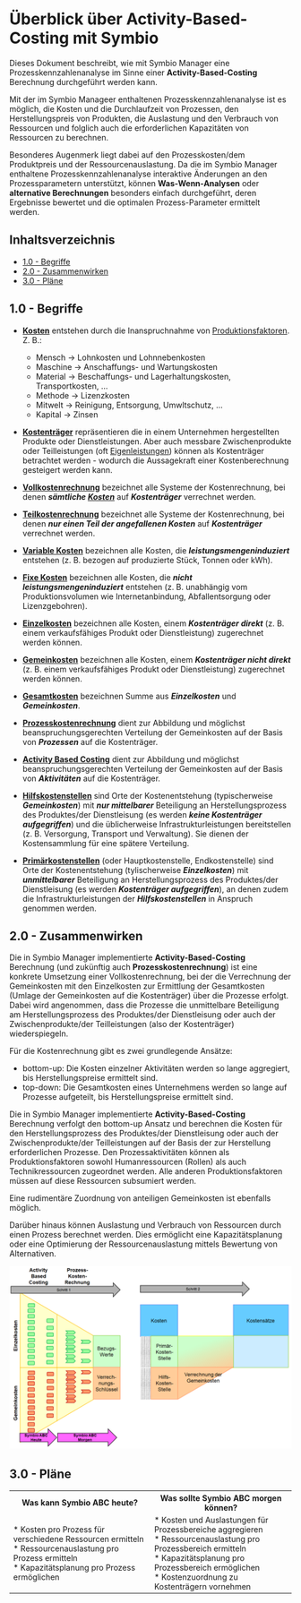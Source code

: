 # Überblick über Activity-Based-Costing mit Symbio

Dieses Dokument beschreibt, wie mit Symbio Manager eine Prozesskennzahlenanalyse im Sinne einer **Activity-Based-Costing** Berechnung durchgeführt werden kann.

Mit der im Symbio Manageer enthaltenen Prozesskennzahlenanalyse ist es möglich, die Kosten und die Durchlaufzeit von Prozessen, den Herstellungspreis von Produkten, die Auslastung und den Verbrauch von Ressourcen und folglich auch die erforderlichen Kapazitäten von Ressourcen zu berechnen.

Besonderes Augenmerk liegt dabei auf den Prozesskosten/dem Produktpreis und der Ressourcenauslastung. Da die im Symbio Manager enthaltene Prozesskennzahlenanalyse interaktive Änderungen an den Prozessparametern unterstützt, können **Was-Wenn-Analysen** oder **alternative Berechnungen** besonders einfach durchgeführt, deren Ergebnisse bewertet und die optimalen Prozess-Parameter ermittelt werden.

## Inhaltsverzeichnis
* [1.0 - Begriffe](#terms)
* [2.0 - Zusammenwirken](#interoperation)
* [3.0 - Pläne](#plans)

## <a name="terms">1.0 - Begriffe</a>
* **[Kosten](https://de.wikipedia.org/wiki/Kosten)** entstehen durch die Inanspruchnahme von [Produktionsfaktoren](https://de.wikipedia.org/wiki/Produktionsfaktor). Z. B.:
  * Mensch -> Lohnkosten und Lohnnebenkosten
  * Maschine -> Anschaffungs- und Wartungskosten
  * Material -> Beschaffungs- und Lagerhaltungskosten, Transportkosten, ...
  * Methode -> Lizenzkosten
  * Mitwelt -> Reinigung, Entsorgung, Umwltschutz, ...
  * Kapital -> Zinsen
* **[Kostenträger](https://de.wikipedia.org/wiki/Kostentr%C3%A4ger)** repräsentieren die in einem Unternehmen hergestellten Produkte oder Dienstleistungen. Aber auch messbare Zwischenprodukte oder Teilleistungen (oft [Eigenleistungen](https://de.wikipedia.org/wiki/Eigenleistung)) können als Kostenträger betrachtet werden - wodurch die Aussagekraft einer Kostenberechnung gesteigert werden kann.

* **[Vollkostenrechnung](https://de.wikipedia.org/wiki/Vollkostenrechnung)** bezeichnet alle Systeme der Kostenrechnung, bei denen ***sämtliche [Kosten](https://de.wikipedia.org/wiki/Kosten)*** auf ***Kostenträger*** verrechnet werden.
* **[Teilkostenrechnung](https://de.wikipedia.org/wiki/Teilkostenrechnung)** bezeichnet alle Systeme der Kostenrechnung, bei denen ***nur einen Teil der angefallenen Kosten*** auf ***Kostenträger*** verrechnet werden.

* **[Variable Kosten](https://de.wikipedia.org/wiki/Variable_Kosten)** bezeichnen alle Kosten, die ***leistungsmengeninduziert*** entstehen (z. B. bezogen auf produzierte Stück, Tonnen oder kWh).
* **[Fixe Kosten](https://de.wikipedia.org/wiki/Fixkosten)** bezeichnen alle Kosten, die ***nicht leistungsmengeninduziert*** entstehen (z. B. unabhängig vom Produktionsvolumen wie Internetanbindung, Abfallentsorgung oder Lizenzgebohren).

* **[Einzelkosten](https://de.wikipedia.org/wiki/Einzelkosten)** bezeichnen alle Kosten, einem ***Kostenträger direkt*** (z. B. einem verkaufsfähiges Produkt oder Dienstleistung) zugerechnet werden können.
* **[Gemeinkosten](https://de.wikipedia.org/wiki/Gemeinkosten)** bezeichnen alle Kosten, einem ***Kostenträger nicht direkt*** (z. B. einem verkaufsfähiges Produkt oder Dienstleistung) zugerechnet werden können.
* **[Gesamtkosten](https://de.wikipedia.org/wiki/Gesamtkosten)** bezeichnen Summe aus ***Einzelkosten*** und ***Gemeinkosten***.

* **[Prozesskostenrechnung](https://de.wikipedia.org/wiki/Prozesskostenrechnung)** dient zur Abbildung und möglichst beanspruchungsgerechten Verteilung der Gemeinkosten auf der Basis von ***Prozessen*** auf die Kostenträger.
* **[Activity Based Costing](https://de.wikipedia.org/wiki/Prozesskostenrechnung)** dient zur Abbildung und möglichst beanspruchungsgerechten Verteilung der Gemeinkosten auf der Basis von ***Aktivitäten*** auf die Kostenträger.

* **[Hilfskostenstellen](https://de.wikipedia.org/wiki/Hilfskostenstelle)** sind Orte der Kostenentstehung (typischerweise ***Gemeinkosten***) mit ***nur mittelbarer*** Beteiligung an Herstellungsprozess des Produktes/der Dienstleisung (es werden ***keine Kostenträger aufgegriffen***) und die üblicherweise Infrastrukturleistungen bereitstellen (z. B. Versorgung, Transport und Verwaltung). Sie dienen der Kostensammlung für eine spätere Verteilung.
* **[Primärkostenstellen](https://de.wikipedia.org/wiki/Endkostenstelle)** (oder Hauptkostenstelle, Endkostenstelle) sind Orte der Kostenentstehung (tylischerweise ***Einzelkosten***) mit ***unmittelbarer*** Beteiligung an Herstellungsprozess des Produktes/der Dienstleisung (es werden ***Kostenträger aufgegriffen***), an denen zudem die Infrastrukturleistungen der ***Hilfskostenstellen*** in Anspruch genommen werden.

## <a name="interoperation">2.0 - Zusammenwirken</a>

Die in Symbio Manager implementierte **Activity-Based-Costing** Berechnung (und zukünftig auch **Prozesskostenrechnung**) ist eine konkrete Umsetzung einer Vollkostenrechnung, bei der die Verrechnung der Gemeinkosten mit den Einzelkosten zur Ermittlung der Gesamtkosten (Umlage der Gemeinkosten auf die Kostenträger) über die Prozesse erfolgt. Dabei wird angenommen, dass die Prozesse die unmittelbare Beteiligung am Herstellungsprozess des Produktes/der Dienstleisung oder auch der Zwischenprodukte/der Teilleistungen (also der Kostenträger) wiederspiegeln.

Für die Kostenrechnung gibt es zwei grundlegende Ansätze:
* bottom-up: Die Kosten einzelner Aktivitäten werden so lange aggregiert, bis Herstellungspreise ermittelt sind.
* top-down: Die Gesamtkosten eines Unternehmens werden so lange auf Prozesse aufgeteilt, bis Herstellungspreise ermittelt sind.

Die in Symbio Manager implementierte **Activity-Based-Costing** Berechnung verfolgt den bottom-up Ansatz und berechnen die Kosten für den Herstellungsprozess des Produktes/der Dienstleisung oder auch der Zwischenprodukte/der Teilleistungen auf der Basis der zur Herstellung erforderlichen Prozesse. Den Prozessaktivitäten können als Produktionsfaktoren sowohl Humanressourcen (Rollen) als auch Technikressourcen zugeordnet werden. Alle anderen Produktionsfaktoren müssen auf diese Ressourcen subsumiert werden.

Eine rudimentäre Zuordnung von anteiligen Gemeinkosten ist ebenfalls möglich.

Darüber hinaus können Auslastung und Verbrauch von Ressourcen durch einen Prozess berechnet werden.
Dies ermöglicht eine Kapazitätsplanung oder eine Optimierung der Ressourcenauslastung mittels Bewertung von Alternativen.


![ABC-interoperation_DE](media/ABC-interoperation_DE.png)

## <a name="plans">3.0 - Pläne</a>

<table>
<tr><th>Was kann Symbio ABC heute?</th><th>Was sollte Symbio ABC morgen können?</th></tr>
<tr>
<td>
* Kosten pro Prozess für verschiedene Ressourcen ermitteln<br/>
* Ressourcenauslastung pro Prozess ermitteln<br/>
* Kapazitätsplanung pro Prozess ermöglichen
</td>
<td>
* Kosten und Auslastungen für Prozessbereiche aggregieren <br/>
* Ressourcenauslastung pro Prozessbereich ermitteln<br/>
* Kapazitätsplanung pro Prozessbereich ermöglichen<br/>
* Kostenzuordnung zu Kostenträgern vornehmen

</td>
</tr>
</table>
